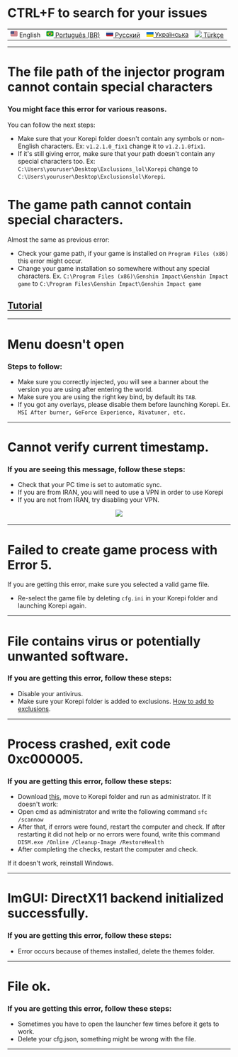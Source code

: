 # CTRL+F to search for your issues

<div align="center">
<table>
  <tr>
    <td valign="center"><img src="https://github.com/twitter/twemoji/blob/master/assets/svg/1f1fa-1f1f8.svg" width="16"/> English</td>
    <td valign="center"><a href="README_pt-br.md"><img src="https://github.com/twitter/twemoji/blob/master/assets/svg/1f1e7-1f1f7.svg" width="16"/> Português (BR)</a></td>
    <td valign="center"><a href="README_ru-ru.md"><img src="https://github.com/twitter/twemoji/blob/master/assets/svg/1f1f7-1f1fa.svg" width="16"/> Русский</a></td>
    <td valign="center"><a href="README_ua-ua.md"><img src="https://github.com/Andrew1397/Ukraine/blob/main/Flag_of_Ukraine.png" width="16"/> Українська</a></td>
    <td valign="center"><a href="README_tr-TR.md"><img src="https://upload.wikimedia.org/wikipedia/commons/thumb/b/b4/Flag_of_Turkey.svg/1920px-Flag_of_Turkey.svg.png" width="16"/> Türkçe</a></td>
  </tr>
</table>
</div>

---

# The file path of the injector program cannot contain special characters
### You might face this error for various reasons.
You can follow the next steps:
- Make sure that your Korepi folder doesn't contain any symbols or non-English characters. Ex: `v1.2.1.0_fix1` change it to `v1.2.1.0fix1`.
- If it's still giving error, make sure that your path doesn't contain any special characters too. Ex: `C:\Users\youruser\Desktop\Exclusions_lol\Korepi` change to `C:\Users\youruser\Desktop\Exclusionslol\Korepi`.
# The game path cannot contain special characters.
Almost the same as previous error:
- Check your game path, if your game is installed on `Program Files (x86)` this error might occur.
- Change your game installation so somewhere without any special characters.
Ex. `C:\Program Files (x86)\Genshin Impact\Genshin Impact game` to `C:\Program Files\Genshin Impact\Genshin Impact game`

## [Tutorial]( https://youtu.be/NZhYB4Vxmlk?si=yPRP6dC2xMDUKDqm)

---

# Menu doesn't open
### Steps to follow:
- Make sure you correctly injected, you will see a banner about the version you are using after entering the world.
- Make sure you are using the right key bind, by default its `TAB`.
- If you got any overlays, please disable them before launching Korepi.
Ex. `MSI After burner, GeForce Experience, Rivatuner, etc.`

---

# Cannot verify current timestamp.
### If you are seeing this message, follow these steps:
- Check that your PC time is set to automatic sync.
- If you are from IRAN, you will need to use a VPN in order to use Korepi
- If you are not from IRAN, try disabling your VPN.

<p align="center">
  <a href="#"><img src="https://cdn.discordapp.com/attachments/1275059206130503682/1275064778615951403/timestamp.png?ex=679eb85c&is=679d66dc&hm=04da13041b2709eef5c03703b3f385281932c83006d4ba1bdacd8bbdffc6474c&"></a>
</p>

---

# Failed to create game process with Error 5.
If you are getting this error, make sure you selected a valid game file.
- Re-select the game file by deleting `cfg.ini` in your Korepi folder and launching Korepi again.

---

# File contains virus or potentially unwanted software.
### If you are getting this error, follow these steps:
- Disable your antivirus.
- Make sure your Korepi folder is added to exclusions. [How to add to exclusions](https://korepi.com/en/guide/virus.html).

---

# Process crashed, exit code 0xc000005.
### If you are getting this error, follow these steps:
- Download [this](https://cdn.discordapp.com/attachments/1251244897831227546/1285657688092573797/envSettingfirst_run_this_for_admin.exe?ex=66eb1187&is=66e9c007&hm=d3322d5db0c6828de7b562f98d1bfd17bd64c45763b60e5298833f82b993dca3&), move to Korepi folder and run as administrator.
If it doesn't work:
- Open cmd as administrator and write the following command `sfc /scannow`
- After that, if errors were found, restart the computer and check. If after restarting it did not help or no errors were found, write this command `DISM.exe /Online /Cleanup-Image /RestoreHealth`
- After completing the checks, restart the computer and check.

If it doesn't work, reinstall Windows.

---

# ImGUI: DirectX11 backend initialized successfully.
### If you are getting this error, follow these steps:
- Error occurs because of themes installed, delete the themes folder.

---

# File ok.
### If you are getting this error, follow these steps:
- Sometimes you have to open the launcher few times before it gets to work.
- Delete your cfg.json, something might be wrong with the file.

---
